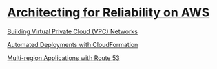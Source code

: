 # [Architecting for Reliability on AWS](pluralsight.pxf.io/QkzaP)

[Building Virtual Private Cloud (VPC) Networks](m4)

[Automated Deployments with CloudFormation](m5)

[Multi-region Applications with Route 53](m6)